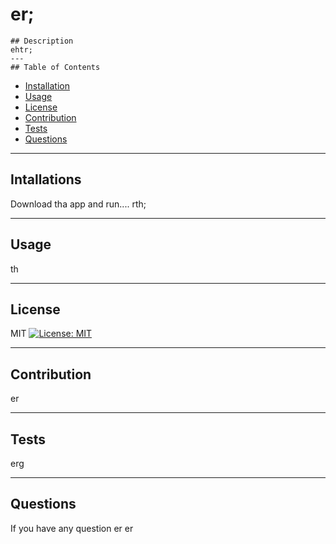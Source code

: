 # er;
   
    ## Description 
    ehtr;
    ---
    ## Table of Contents


* [Installation](#installations)
* [Usage](#usage)
* [License](#license)
* [Contribution](#contributing)
* [Tests](#tests)
* [Questions](#questOne)

---

## Intallations
Download tha app and run....
rth;

---

## Usage

th

---

## License

MIT
[![License: MIT](https://img.shields.io/badge/License-MIT-yellow.svg)](https://opensource.org/licenses/MIT)

---

## Contribution

er

---

## Tests

erg

---

## Questions
If you have any question er
er
